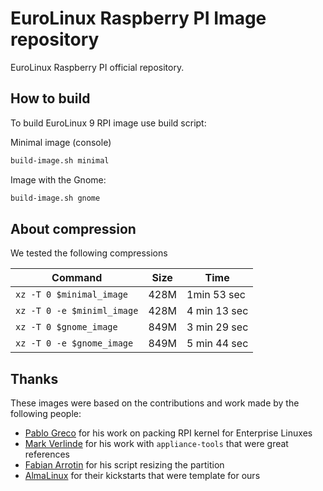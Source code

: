 # EuroLinux Raspberry PI Image repository

EuroLinux Raspberry PI official repository.


## How to build
To build EuroLinux 9 RPI image use build script:

Minimal image (console)

```bash
build-image.sh minimal
```

Image with the Gnome:

```bash
build-image.sh gnome
```

## About compression
We tested the following compressions

| Command | Size | Time |
|---------|---|----|
| `xz -T 0 $minimal_image` | 428M | 1min 53 sec |
| `xz -T 0 -e $miniml_image` | 428M | 4 min 13 sec |
| `xz -T 0 $gnome_image` | 849M | 3 min 29 sec|
| `xz -T 0 -e $gnome_image` | 849M  | 5 min 44 sec |

## Thanks
These images were based on the contributions and work made by the following people:

- [Pablo Greco](https://github.com/psgreco) for his work on packing RPI kernel for Enterprise Linuxes
- [Mark Verlinde](https://github.com/markVnl) for his work with `appliance-tools` that were great references
- [Fabian Arrotin](https://github.com/arrfab) for his script resizing the partition
- [AlmaLinux](https://github.com/AlmaLinux/raspberry-pi) for their kickstarts that were template for ours	
